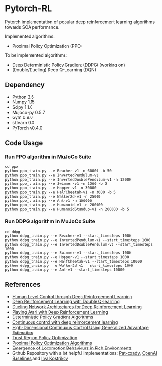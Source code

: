 # Pytorch-RL
Pytorch implementation of popular deep reinforcement learning algorithms towards SOA performance.

Implemented algorithms:
* Proximal Policy Optimization (PPO)

To be implemented algorithms:
* Deep Deterministic Policy Gradient (DDPG) (working on)
* (Double/Dueling) Deep Q-Learning (DQN)

## Dependency
* Python 3.6
* Numpy 1.15
* Scipy 1.1.0
* Mujoco-py 0.5.7
* Gym 0.9.0
* sklearn 0.0
* PyTorch v0.4.0

## Code Usage
### Run PPO algorithm in MuJoCo Suite
```
cd ppo
python ppo_train.py --e Reacher-v1 -n 60000 -b 50
python ppo_train.py --e InvertedPendulum-v1
python ppo_train.py --e InvertedDoublePendulum-v1 -n 12000
python ppo_train.py --e Swimmer-v1 -n 2500 -b 5
python ppo_train.py --e Hopper-v1 -n 30000
python ppo_train.py --e HalfCheetah-v1 -n 3000 -b 5
python ppo_train.py --e Walker2d-v1 -n 25000
python ppo_train.py --e Ant-v1 -n 100000
python ppo_train.py --e Humanoid-v1 -n 200000
python ppo_train.py --e HumanoidStandup-v1 -n 200000 -b 5
```
### Run DDPG algorithm in MuJoCo Suite
```
cd ddpg
python ddpg_train.py --e Reacher-v1 --start_timesteps 1000
python ddpg_train.py --e InvertedPendulum-v1 --start_timesteps 1000
python ddpg_train.py --e InvertedDoublePendulum-v1 --start_timesteps 1000
python ddpg_train.py --e Swimmer-v1 --start_timesteps 1000
python ddpg_train.py --e Hopper-v1 --start_timesteps 1000
python ddpg_train.py --e HalfCheetah-v1 --start_timesteps 10000
python ddpg_train.py --e Walker2d-v1 --start_timesteps 1000
python ddpg_train.py --e Ant-v1 --start_timesteps 10000
```
## References
* [Human Level Control through Deep Reinforcement Learning](https://www.nature.com/nature/journal/v518/n7540/full/nature14236.html)
* [Deep Reinforcement Learning with Double Q-learning](https://arxiv.org/abs/1509.06461)
* [Dueling Network Architectures for Deep Reinforcement Learning](https://arxiv.org/abs/1511.06581)
* [Playing Atari with Deep Reinforcement Learning](https://arxiv.org/abs/1312.5602)
* [Deterministic Policy Gradient Algorithms](http://proceedings.mlr.press/v32/silver14.pdf)
* [Continuous control with deep reinforcement learning](https://arxiv.org/abs/1509.02971)
* [High-Dimensional Continuous Control Using Generalized Advantage Estimation](https://arxiv.org/abs/1506.02438)
* [Trust Region Policy Optimization](https://arxiv.org/abs/1502.05477)
* [Proximal Policy Optimization Algorithms](https://arxiv.org/abs/1707.06347)
* [Emergence of Locomotion Behaviours in Rich Environments](https://arxiv.org/abs/1707.02286)
* Github Repository with a lot helpful implementations: [Pat-coady](https://github.com/pat-coady/trpo), [OpenAI Baselines](https://github.com/openai/baselines) and [Ilya Kostrikov](https://github.com/ikostrikov/pytorch-a2c-ppo-acktr)

